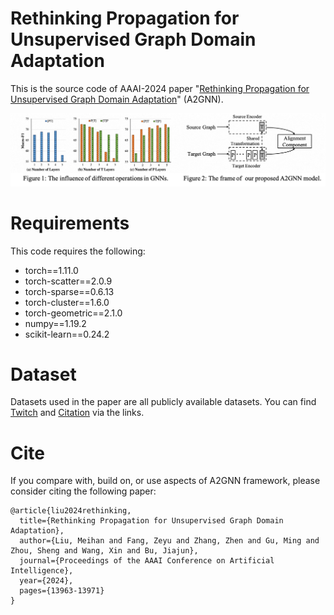 # Rethinking Propagation for Unsupervised Graph Domain Adaptation
This is the source code of AAAI-2024 paper "[Rethinking Propagation for Unsupervised Graph Domain Adaptation]()" (A2GNN).

![image](https://github.com/Meihan-Liu/24AAAI-A2GNN/blob/main/fig/figure.png)

# Requirements
This code requires the following:
* torch==1.11.0
* torch-scatter==2.0.9
* torch-sparse==0.6.13
* torch-cluster==1.6.0
* torch-geometric==2.1.0
* numpy==1.19.2
* scikit-learn==0.24.2

# Dataset
Datasets used in the paper are all publicly available datasets. You can find [Twitch](https://github.com/benedekrozemberczki/datasets#twitch-social-networks) and [Citation](https://github.com/yuntaodu/ASN/tree/main/data) via the links.

# Cite
If you compare with, build on, or use aspects of A2GNN framework, please consider citing the following paper:

```
@article{liu2024rethinking,
  title={Rethinking Propagation for Unsupervised Graph Domain Adaptation},
  author={Liu, Meihan and Fang, Zeyu and Zhang, Zhen and Gu, Ming and Zhou, Sheng and Wang, Xin and Bu, Jiajun},
  journal={Proceedings of the AAAI Conference on Artificial Intelligence},
  year={2024},
  pages={13963-13971}
}
```
